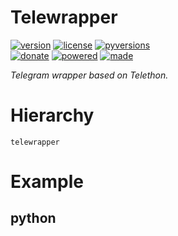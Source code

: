 # Telewrapper

<badges>[![version](https://img.shields.io/pypi/v/telewrapper.svg)](https://pypi.org/project/telewrapper/)
[![license](https://img.shields.io/pypi/l/telewrapper.svg)](https://pypi.org/project/telewrapper/)
[![pyversions](https://img.shields.io/pypi/pyversions/telewrapper.svg)](https://pypi.org/project/telewrapper/)  
[![donate](https://img.shields.io/badge/Donate-Paypal-0070ba.svg)](https://paypal.me/foxe6)
[![powered](https://img.shields.io/badge/Powered%20by-UTF8-red.svg)](https://paypal.me/foxe6)
[![made](https://img.shields.io/badge/Made%20with-PyCharm-red.svg)](https://paypal.me/foxe6)
</badges>

<i>Telegram wrapper based on Telethon.</i>

# Hierarchy

```
telewrapper
```

# Example

## python
```python

```
